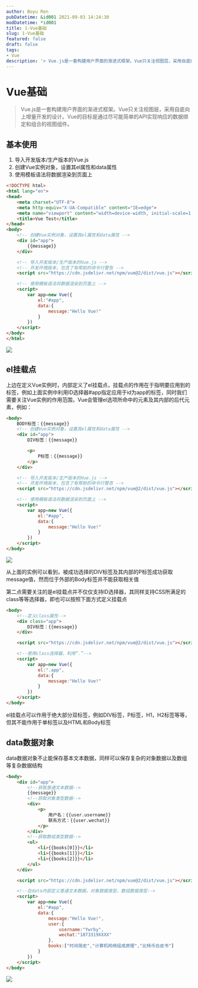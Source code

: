 ```yaml
---
author: Boyu Ren
pubDatetime: &id001 2021-09-03 14:24:30
modDatetime: *id001
title: 1-Vue基础
slug: 1-Vue基础
featured: false
draft: false
tags:
- Vue
description: '> Vue.js是一套构建用户界面的渐进式框架。Vue只关注视图层，采用自底向上增量开发的设计。Vue的目标是通过尽可能简单的API实现响应的数据绑定和组合的视图组件。'
---
```


# Vue基础

> Vue.js是一套构建用户界面的渐进式框架。Vue只关注视图层，采用自底向上增量开发的设计。Vue的目标是通过尽可能简单的API实现响应的数据绑定和组合的视图组件。

## 基本使用

1. 导入开发版本/生产版本的Vue.js
2. 创建Vue实例对象，设置其el属性和data属性
3. 使用模板语法将数据渲染到页面上

```html
<!DOCTYPE html>
<html lang="en">
<head>
    <meta charset="UTF-8">
    <meta http-equiv="X-UA-Compatible" content="IE=edge">
    <meta name="viewport" content="width=device-width, initial-scale=1.0">
    <title>Vue Test</title>
</head>
<body>
    <!-- 创建Vue实例对象，设置其el属性和data属性 -->
    <div id="app">
        {{message}}
    </div>

    <!-- 导入开发版本/生产版本的Vue.js -->
    <!-- 开发环境版本，包含了有帮助的命令行警告 -->
    <script src="https://cdn.jsdelivr.net/npm/vue@2/dist/vue.js"></script>

    <!-- 使用模板语法将数据渲染到页面上 -->
    <script>
        var app=new Vue({
            el:"#app",
            data:{
                message:"Hello Vue!"
            }
        })
    </script>
</body>
</html>
```

![](https://ywrbyimg.oss-cn-chengdu.aliyuncs.com/img/QQ%E6%88%AA%E5%9B%BE20210711181227.png)

## el挂载点
上边在定义Vue实例时，内部定义了el挂载点，挂载点的作用在于指明要应用到的标签，例如上面实例中利用ID选择器#app指定应用于id为app的标签，同时我们需要关注Vue实例的作用范围，Vue会管理el选项所命中的元素及其内部的后代元素，例如：

```html
<body>
    BODY标签：{{message}}
    <!-- 创建Vue实例对象，设置其el属性和data属性 -->
    <div id="app">
        DIV标签：{{message}}

        <p>
            P标签：{{message}}
        </p>
    </div>

    <!-- 导入开发版本/生产版本的Vue.js -->
    <!-- 开发环境版本，包含了有帮助的命令行警告 -->
    <script src="https://cdn.jsdelivr.net/npm/vue@2/dist/vue.js"></script>

    <!-- 使用模板语法将数据渲染到页面上 -->
    <script>
        var app=new Vue({
            el:"#app",
            data:{
                message:"Hello Vue!"
            }
        })
    </script>
</body>
```

![](https://ywrbyimg.oss-cn-chengdu.aliyuncs.com/img/QQ%E6%88%AA%E5%9B%BE20210711181406.png)

从上面的实例可以看到，被成功选择的DIV标签及其内部的P标签成功获取message值，然而位于外部的Body标签并不能获取相关值

第二点需要关注的是el挂载点并不仅仅支持ID选择器，其同样支持CSS所满足的class等等选择器，即也可以按照下面方式定义挂载点
```html
<body>
    <!--定义class属性-->
    <div class="app">
        DIV标签：{{message}}
    </div>

    <script src="https://cdn.jsdelivr.net/npm/vue@2/dist/vue.js"></script>

    <!--使用class选择器，利用“.”-->
    <script>
        var app=new Vue({
            el:".app",
            data:{
                message:"Hello Vue!"
            }
        })
    </script>
</body>
```

el挂载点可以作用于绝大部分双标签，例如DIV标签，P标签，H1，H2标签等等，但其不能作用于单标签以及HTML和Body标签

## data数据对象
data数据对象不止能保存基本文本数据，同样可以保存复杂的对象数据以及数组等复杂数据结构

```html
<body>
    <div id="app">
        <!--获取普通文本数据-->
        {{message}}
        <!--获取对象类型数据-->
        <div>
            <p>
                用户名：{{user.username}}
                联系方式：{{user.wechat}}
            </p>
        </div>
        <!--获取数组类型数据-->
        <ul>
            <li>{{books[0]}}</li>
            <li>{{books[1]}}</li>
            <li>{{books[2]}}</li>
        </ul>
    </div>

    <script src="https://cdn.jsdelivr.net/npm/vue@2/dist/vue.js"></script>

    <!--在data内部定义普通文本数据，对象数据类型，数组数据类型-->
    <script>
        var app=new Vue({
            el:"#app",
            data:{
                message:"Hello Vue!",
                user:{
                    username:"Ywrby",
                    wechat:"1873319XXXX"
                },
                books:["时间简史","计算机网络组成原理","比特币白皮书"]
            }
        })
    </script>
</body>
```

![](https://ywrbyimg.oss-cn-chengdu.aliyuncs.com/img/QQ%E6%88%AA%E5%9B%BE20210711190239.png)